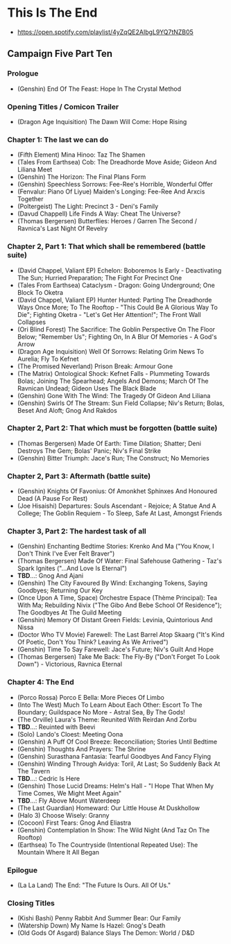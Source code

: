 # This Is The End

* https://open.spotify.com/playlist/4yZqQE2AIbgL9YQ7tNZB05

## Campaign Five Part Ten
### Prologue

* (Genshin) End Of The Feast: Hope In The Crystal Method

### Opening Titles / Comicon Trailer

* (Dragon Age Inquisition) The Dawn Will Come: Hope Rising

### Chapter 1: The last we can do

* (Fifth Element) Mina Hinoo: Taz The Shamen
* (Tales From Earthsea) Cob: The Dreadhorde Move Aside; Gideon And Liliana Meet
* (Genshin) The Horizon: The Final Plans Form
* (Genshin) Speechless Sorrows: Fee-Ree's Horrible, Wonderful Offer
* (Fenvalur: Piano Of Liyue) Maiden's Longing: Fee-Ree And Arxcis Together
* (Poltergeist) The Light: Precinct 3 - Deni's Family
* (Davud Chappell) Life Finds A Way: Cheat The Universe?
* (Thomas Bergersen) Butterflies: Heroes / Garren The Second / Ravnica's Last Night Of Revelry

### Chapter 2, Part 1: That which shall be remembered (battle suite)

* (David Chappel, Valiant EP) Echelon: Boboremos Is Early - Deactivating The Sun; Hurried Preparation; The Fight For Precinct One
* (Tales From Earthsea) Cataclysm - Dragon: Going Underground; One Block To Oketra
* (David Chappel, Valiant EP) Hunter Hunted: Parting The Dreadhorde Ways Once More; To The Rooftop - "This Could Be A Glorious Way To Die"; Fighting Oketra - "Let's Get Her Attention!"; The Front Wall Collapses
* (Ori Blind Forest) The Sacrifice: The Goblin Perspective On The Floor Below; "Remember Us"; Fighting On, In A Blur Of Memories - A God's Arrow
* (Dragon Age Inquisition) Well Of Sorrows: Relating Grim News To Aurelia; Fly To Kefnet
* (The Promised Neverland) Prison Break: Armour Gone
* (The Matrix) Ontological Shock: Kefnet Falls - Plummeting Towards Bolas; Joining The Spearhead; Angels And Demons; March Of The Ravnican Undead; Gideon Uses The Black Blade
* (Genshin) Gone With The Wind: The Tragedy Of Gideon And Liliana
* (Genshin) Swirls Of The Stream: Sun Field Collapse; Niv's Return; Bolas, Beset And Aloft; Gnog And Rakdos

### Chapter 2, Part 2: That which must be forgotten (battle suite)

* (Thomas Bergersen) Made Of Earth: Time Dilation; Shatter; Deni Destroys The Gem; Bolas' Panic; Niv's Final Strike
* (Genshin) Bitter Triumph: Jace's Run; The Construct; No Memories

### Chapter 2, Part 3: Aftermath (battle suite)

* (Genshin) Knights Of Favonius: Of Amonkhet Sphinxes And Honoured Dead (A Pause For Rest)
* (Joe Hisaishi) Departures: Souls Ascendant - Rejoice; A Statue And A College; The Goblin Requiem - To Sleep, Safe At Last, Amongst Friends

### Chapter 3, Part 2: The hardest task of all

* (Genshin) Enchanting Bedtime Stories: Krenko And Ma ("You Know, I Don't Think I've Ever Felt Braver")
* (Thomas Bergersen) Made Of Water: Final Safehouse Gathering - Taz's Spark Ignites ("...And Love Is Eternal")
* **TBD**...: Gnog And Ajani
* (Genshin) The City Favoured By Wind: Exchanging Tokens, Saying Goodbyes; Returning Our Key
* (Once Upon A Time, Space) Orchestre Espace (Thème Principal): Tea With Ma; Rebuilding Nivix ("The Gibo And Bebe School Of Residence"); The Goodbyes At The Guild Meeting
* (Genshin) Memory Of Distant Green Fields: Levinia, Quintorious And Nissa
* (Doctor Who TV Movie) Farewell: The Last Barrel Atop Skaarg ("It's Kind Of Poetic, Don't You Think? Leaving As We Arrived")
* (Genshin) Time To Say Farewell: Jace's Future; Niv's Guilt And Hope
* (Thomas Bergersen) Take Me Back: The Fly-By ("Don't Forget To Look Down") - Victorious, Ravnica Eternal

### Chapter 4: The End

* (Porco Rossa) Porco E Bella: More Pieces Of Limbo
* (Into The West) Much To Learn About Each Other: Escort To The Boundary; Guildspace No More - Astral Sea, By The Gods!
* (The Orville) Laura's Theme: Reunited With Reirdan And Zorbu
* **TBD**...: Reuinted with Beevi
* (Solo) Lando's Cloest: Meeting Oona
* (Genshin) A Puff Of Cool Breeze: Reconciliation; Stories Until Bedtime
* (Genshin) Thoughts And Prayers: The Shrine
* (Genshin) Surasthana Fantasia: Tearful Goodbyes And Fancy Flying
* (Genshin) Winding Through Avidya: Toril, At Last; So Suddenly Back At The Tavern
* **TBD**...: Cedric Is Here
* (Genshin) Those Lucid Dreams: Helm's Hall - "I Hope That When My Time Comes, We Might Meet Again"
* **TBD**...: Fly Above Mount Waterdeep
* (The Last Guardian) Homeward: Our Little House At Duskhollow
* (Halo 3) Choose Wisely: Granny
* (Cocoon) First Tears: Gnog And Eliastra
* (Genshin) Contemplation In Show: The Wild Night (And Taz On The Rooftop)
* (Earthsea) To The Countryside (Intentional Repeated Use): The Mountain Where It All Began

### Epilogue

* (La La Land) The End: "The Future Is Ours. All Of Us."

### Closing Titles

* (Kishi Bashi) Penny Rabbit And Summer Bear: Our Family
* (Watership Down) My Name Is Hazel: Gnog's Death
* (Old Gods Of Asgard) Balance Slays The Demon: World / D&D
